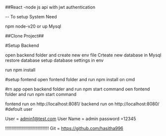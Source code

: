 ##React -node js   api with jwt authentication  

-- To setup System Need

npm node-v20  or up
Mysql


##Clone Project##

#Setup Backend

open  backend folder and create new env file 
Crteate new database in Mysql
restore database 
setup database settings in env


run  npm install



#setup fontend 
open fontend folder and run npm install on cmd



#rn app
open backend folder and run npm start command 
oen fontend folder and run npm start command 



fontend run on http://localhost:8081/
backend run on http://localhost:8080/
#defoult user



   User = admin1@test.com
   User Name = admin
   password =12345

!!!!!!!!!!!!!!!!!!!!!!!!!!!!!!!!!!!
Git = https://github.com/hasitha996